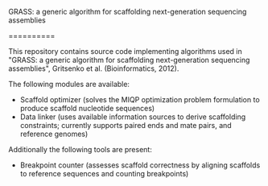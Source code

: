 GRASS: a generic algorithm for scaffolding next-generation sequencing assemblies

==========

This repository contains source code implementing algorithms used in "GRASS: a generic algorithm for scaffolding next-generation sequencing assemblies", Gritsenko et al. (Bioinformatics, 2012).

The following modules are available:
  * Scaffold optimizer (solves the MIQP optimization problem formulation to produce scaffold nucleotide sequences)
  * Data linker (uses available information sources to derive scaffolding constraints; currently supports paired ends and mate pairs, and reference genomes)

Additionally the following tools are present:
  * Breakpoint counter (assesses scaffold correctness by aligning scaffolds to reference sequences and counting breakpoints)
